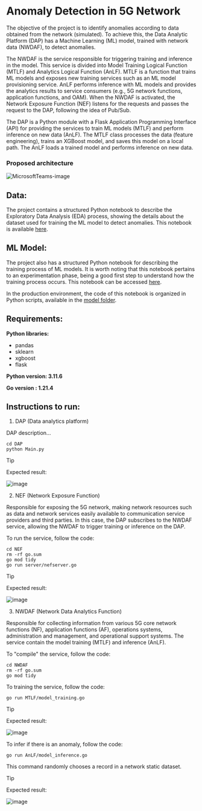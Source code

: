 # Anomaly Detection in 5G Network 

The objective of the project is to identify anomalies according to data obtained from the network (simulated). To achieve this, the Data Analytic Platform (DAP) has a Machine Learning (ML) model, trained with network data (NWDAF), to detect anomalies. 

The NWDAF is the service responsible for triggering training and inference in the model. This service is divided into Model Training Logical Function (MTLF) and Analytics Logical Function (AnLF). MTLF is a function that trains ML models and exposes new training services such as an ML model provisioning service. AnLF performs inference with ML models and provides the analytics results to service consumers (e.g., 5G network functions, application functions, and OAM). When the NWDAF is activated, the Network Exposure Function (NEF) listens for the requests and passes the request to the DAP, following the idea of Pub/Sub.

The DAP is a Python module with a Flask Application Programming Interface (API) for providing the services to train ML models (MTLF) and perform inference on new data (AnLF). The MTLF class processes the data (feature engineering), trains an XGBoost model, and saves this model on a local path. The AnLF loads a trained model and performs inference on new data.

### Proposed architecture

![MicrosoftTeams-image](https://github.com/luanlazz/nwdaf_model/assets/23390758/da50e0a6-683b-42df-8d3e-b81cb5ae54e3)

## Data:

The project contains a structured Python notebook to describe the Exploratory Data Analysis (EDA) process, showing the details about the dataset used for training the ML model to detect anomalies. This notebook is available [here](./DAP/notebooks/eda.ipynb).

## ML Model:

The project also has a structured Python notebook for describing the training process of ML models. It is worth noting that this notebook pertains to an experimentation phase, being a good first step to understand how the training process occurs. This notebook can be accessed [here](./DAP/notebooks/model_training.ipynb).

In the production environment, the code of this notebook is organized in Python scripts, available in the [model folder](./DAP/model/).

## Requirements:

**Python libraries:**
- pandas
- sklearn
- xgboost
- flask

**Python version: 3.11.6**

**Go version : 1.21.4**

## Instructions to run:

1) DAP (Data analytics platform)

DAP description...
   
```
cd DAP 
python Main.py
```
> [!TIP]
> Expected result:

![image](https://github.com/luanlazz/nwdaf_model/assets/23390758/8e5fd61b-fa88-4b1e-b15c-cd594ca61b3e)

2) NEF (Network Exposure Function)
   
Responsible for exposing the 5G network, making network resources such as data and network services easily available to communication service providers and third parties. In this case, the DAP subscribes to the NWDAF service, allowing the NWDAF to trigger training or inference on the DAP.

To run the service, follow the code:
```
cd NEF
rm -rf go.sum
go mod tidy
go run server/nefserver.go
```
> [!TIP]
> Expected result:

![image](https://github.com/luanlazz/nwdaf_model/assets/23390758/12d12930-9655-461a-a530-520abb7dcb32)

3) NWDAF (Network Data Analytics Function)
   
Responsible for collecting information from various 5G core network functions (NF), application functions (AF), operations systems, administration and management, and operational support systems.
The service contain the model training (MTLF) and inference (AnLF).

To "compile" the service, follow the code:
```
cd NWDAF
rm -rf go.sum
go mod tidy
```

To training the service, follow the code: 
```
go run MTLF/model_training.go 
```
> [!TIP]
> Expected result:

![image](https://github.com/luanlazz/nwdaf_model/assets/23390758/4395d8e3-3b96-49e0-b9c8-5328f08f3be9)

To infer if there is an anomaly, follow the code:
```
go run AnLF/model_inference.go
```
This command randomly chooses a record in a network static dataset.
> [!TIP]
> Expected result:

![image](https://github.com/luanlazz/nwdaf_model/assets/23390758/89479e8a-4353-4c37-89bb-f96a0155cef2)

